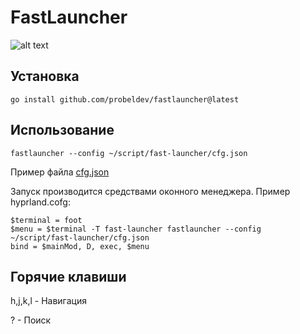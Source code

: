 # FastLauncher

![alt text](https://github.com/probeldev/fastlauncher/blob/main/screenshots/main.png?raw=true)

## Установка

    go install github.com/probeldev/fastlauncher@latest     


## Использование 

    fastlauncher --config ~/script/fast-launcher/cfg.json

Пример файла [cfg.json](https://github.com/probeldev/fastlauncher/blob/main/cfg.json) 

Запуск производится средствами оконного менеджера. Пример hyprland.cofg:
    
    $terminal = foot
    $menu = $terminal -T fast-launcher fastlauncher --config ~/script/fast-launcher/cfg.json
    bind = $mainMod, D, exec, $menu

## Горячие клавиши

h,j,k,l - Навигация

? - Поиск
